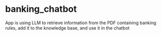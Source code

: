 # banking_chatbot
App is using LLM to retrieve information from the PDF containing banking rules, add it to the knowledge base, and use it in the chatbot
